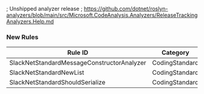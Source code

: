 ﻿; Unshipped analyzer release
; https://github.com/dotnet/roslyn-analyzers/blob/main/src/Microsoft.CodeAnalysis.Analyzers/ReleaseTrackingAnalyzers.Help.md

### New Rules

Rule ID | Category | Severity | Notes
--------|----------|----------|-------
SlackNetStandardMessageConstructorAnalyzer | CodingStandard | Warning | MessageConstructors
SlackNetStandardNewList | CodingStandard | Warning | ListUsageChecks
SlackNetStandardShouldSerialize | CodingStandard | Warning | ListUsageChecks